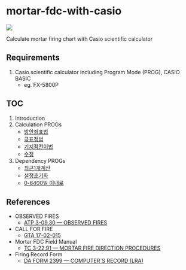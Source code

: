 # mortar-fdc-with-casio

<img src="https://img.shields.io/badge/casio_basic-blue?style=for-the-badge&logo=visualbasic&logoColor=ffffff" />

Calculate mortar firing chart with Casio scientific calculator

## Requirements

1. Casio scientific calculator including Program Mode (PROG), CASIO BASIC
   - eg. FX-5800P

## TOC

1. Introduction
2. Calculation PROGs
    - [방안좌표법](./MOT.COORD.basic)
    - [극표정법](./MOT.POLAR.basic)
    - [기지점전이법](./MOT.RP-TRS.basic)
    - [수정](./MOT.FIX.basic)
4. Dependency PROGs
   - [최근1개계산](./MOT.RECENT.basic)
   - [설정초기화](./ZCLNSETUP)
   - [0-6400밀 이내로](./ZINANGL.basic)

## References

- OBSERVED FIRES
   - [ATP 3-09.30 — OBSERVED FIRES](./references-archive/ARN5011_ATP%203-09x30%20FINAL%20WEB.pdf)
- CALL FOR FIRE
   - [GTA 17-02-015](./references-archive/call_for_fire.pdf)
- Mortar FDC Field Manual
   - [TC 3-22.91 — MORTAR FIRE DIRECTION PROCEDURES](./references-archive/ARN3488_TC%203-22x91%20FINAL%20WEB%201.pdf)
- Firing Record Form
   - [DA FORM 2399 — COMPUTER`S RECORD (LRA)](./references-archive/ARN3823_DA%20FORM%202399%20FINAL.pdf)
